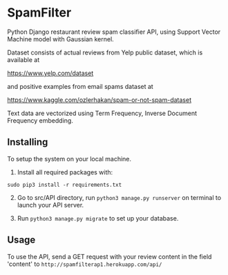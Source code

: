 # SpamFilter

Python Django restaurant review spam classifier API, using Support Vector Machine model with Gaussian kernel.

Dataset consists of actual reviews from Yelp public dataset, which is available at 

https://www.yelp.com/dataset

and positive examples from email spams dataset at

https://www.kaggle.com/ozlerhakan/spam-or-not-spam-dataset

Text data are vectorized using Term Frequency, Inverse Document Frequency embedding.

## Installing

To setup the system on your local machine.

1. Install all required packages with:
```
sudo pip3 install -r requirements.txt
```
2. Go to src/API directory, run ```python3 manage.py runserver``` on terminal to launch your API server.

3. Run ```python3 manage.py migrate``` to set up your database.

## Usage

To use the API, send a GET request with your review content in the field 'content' to `http://spamfilterap1.herokuapp.com/api/`
